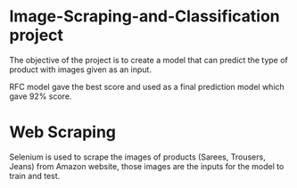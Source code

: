 # Image-Scraping-and-Classification project
The objective of the project is to create a model that can predict the type of product with images given as an input.

RFC model gave the best score and used as a final prediction model which gave 92% score.
# Web Scraping
Selenium is used to scrape the images of products (Sarees, Trousers, Jeans) from Amazon website, those images are the inputs for the model to train and test.
